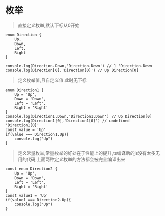 # 枚举

> 直接定义枚举,默认下标从0开始
```
enum Direction {
    Up,
    Down,
    Left,
    Right
}

console.log(Direction.Down,'Direction.Down') // 1 'Direction.Down
console.log(Direction[0],'Direction[0]') // Up Direction[0]
```

> 定义枚举值,且自定义值.此时无下标
```
enum Direction1 {
    Up = 'Up',
    Down = 'Down',
    Left = 'Left',
    Right = 'Right'
}
console.log(Direction1.Down,'Direction1.Down') // Up Direction[0]
console.log(Direction1[0],'Direction1[0]') // undefined 'Direction1[0]'
const value = 'Up'
if(value === Direction1.Up){
    console.log("Up")
}
```

> 定义常量枚举,常量枚举的好处在于性能上的提升,ts编译后的js没有太多无用的代码,上面两种定义枚举的方法都会被完全编译出来
```
const enum Direction2 {
    Up = 'Up',
    Down = 'Down',
    Left = 'Left',
    Right = 'Right'
}
const value1 = 'Up'
if(value1 === Direction2.Up){
    console.log("Up")
}
```